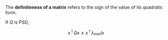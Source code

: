 The **definiteness of a matrix** refers to the sign of the value of its quadratic form.

If $Q$ is PSD,

$$
x^\top Q x \geq x^\top \lambda_{\text{min}}I x
$$
